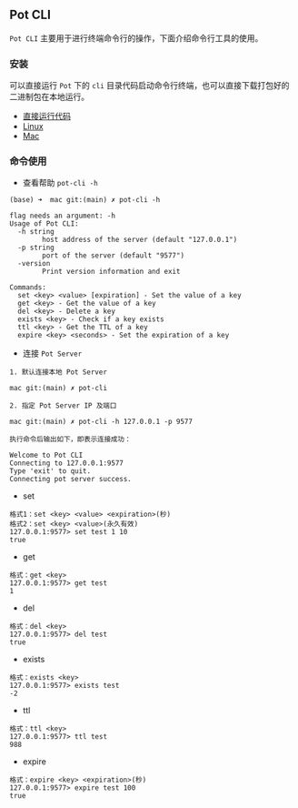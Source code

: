 ## Pot CLI

`Pot CLI` 主要用于进行终端命令行的操作，下面介绍命令行工具的使用。

### 安装
可以直接运行 `Pot` 下的 `cli` 目录代码启动命令行终端，也可以直接下载打包好的二进制包在本地运行。

- [直接运行代码](https://github.com/swxctx/pot/tree/main/cli)
- [Linux](https://github.com/swxctx/pot/releases/tag/1.0.0-beta)
- [Mac](https://github.com/swxctx/pot/releases/tag/1.0.0-beta)

### 命令使用

- 查看帮助 `pot-cli -h`

```
(base) ➜  mac git:(main) ✗ pot-cli -h

flag needs an argument: -h
Usage of Pot CLI:
  -h string
    	host address of the server (default "127.0.0.1")
  -p string
    	port of the server (default "9577")
  -version
    	Print version information and exit

Commands:
  set <key> <value> [expiration] - Set the value of a key
  get <key> - Get the value of a key
  del <key> - Delete a key
  exists <key> - Check if a key exists
  ttl <key> - Get the TTL of a key
  expire <key> <seconds> - Set the expiration of a key
```

- 连接 `Pot Server`

```shell
1. 默认连接本地 Pot Server

mac git:(main) ✗ pot-cli

2. 指定 Pot Server IP 及端口

mac git:(main) ✗ pot-cli -h 127.0.0.1 -p 9577

执行命令后输出如下，即表示连接成功：

Welcome to Pot CLI
Connecting to 127.0.0.1:9577
Type 'exit' to quit.
Connecting pot server success.
```

- set

```
格式1：set <key> <value> <expiration>(秒)
格式2：set <key> <value>(永久有效)
127.0.0.1:9577> set test 1 10
true
```

- get

```
格式：get <key>
127.0.0.1:9577> get test
1
```

- del

```
格式：del <key>
127.0.0.1:9577> del test
true
```

- exists

```
格式：exists <key>
127.0.0.1:9577> exists test
-2
```

- ttl

```
格式：ttl <key>
127.0.0.1:9577> ttl test
988
```

- expire

```
格式：expire <key> <expiration>(秒)
127.0.0.1:9577> expire test 100
true
```